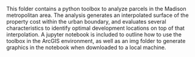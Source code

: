 This folder contains a python toolbox to analyze parcels in the Madison metropolitan area.  The analysis generates an interpolated surface of the property cost within the urban boundary, and evaluates several characteristics to identify optimal development locations on top of that interpolation.  A jupyter notebook is included to outline how to use the toolbox in the ArcGIS environment, as well as an img folder to generate graphics in the notebook when downloaded to a local machine.  
